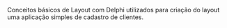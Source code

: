 Conceitos básicos de Layout com Delphi utilizados para criação do layout uma aplicação simples de cadastro de clientes.